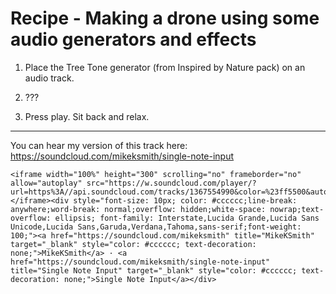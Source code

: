 # Recipe - Making a drone using some audio generators and effects

1.  Place the Tree Tone generator (from Inspired by Nature pack) on an audio track.

2. ???

8.  Press play. Sit back and relax.

------------------------------------------------------------------------

You can hear my version of this track here: <https://soundcloud.com/mikeksmith/single-note-input>



```{=html}
<iframe width="100%" height="300" scrolling="no" frameborder="no" allow="autoplay" src="https://w.soundcloud.com/player/?url=https%3A//api.soundcloud.com/tracks/1367554990&color=%23ff5500&auto_play=false&hide_related=false&show_comments=true&show_user=true&show_reposts=false&show_teaser=true&visual=true"></iframe><div style="font-size: 10px; color: #cccccc;line-break: anywhere;word-break: normal;overflow: hidden;white-space: nowrap;text-overflow: ellipsis; font-family: Interstate,Lucida Grande,Lucida Sans Unicode,Lucida Sans,Garuda,Verdana,Tahoma,sans-serif;font-weight: 100;"><a href="https://soundcloud.com/mikeksmith" title="MikeKSmith" target="_blank" style="color: #cccccc; text-decoration: none;">MikeKSmith</a> · <a href="https://soundcloud.com/mikeksmith/single-note-input" title="Single Note Input" target="_blank" style="color: #cccccc; text-decoration: none;">Single Note Input</a></div>
```
